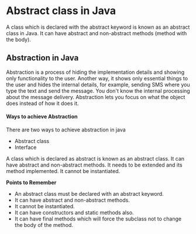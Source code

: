 # Abstract class in Java

A class which is declared with the abstract keyword is known as an abstract class in Java. It can have abstract and 
non-abstract methods (method with the body).

## Abstraction in Java
Abstraction is a process of hiding the implementation details and showing only functionality to the user.
Another way, it shows only essential things to the user and hides the internal details, for example, sending SMS where you type the text and send the message. You don't know the internal processing about the message delivery.
Abstraction lets you focus on what the object does instead of how it does it.

#### Ways to achieve Abstraction
There are two ways to achieve abstraction in java
* Abstract class 
* Interface

A class which is declared as abstract is known as an abstract class. It can have abstract and non-abstract methods. It needs to be extended and its method implemented. It cannot be instantiated.

**Points to Remember**
* An abstract class must be declared with an abstract keyword.
* It can have abstract and non-abstract methods.
* It cannot be instantiated.
* It can have constructors and static methods also.
* It can have final methods which will force the subclass not to change the body of the method.

    

